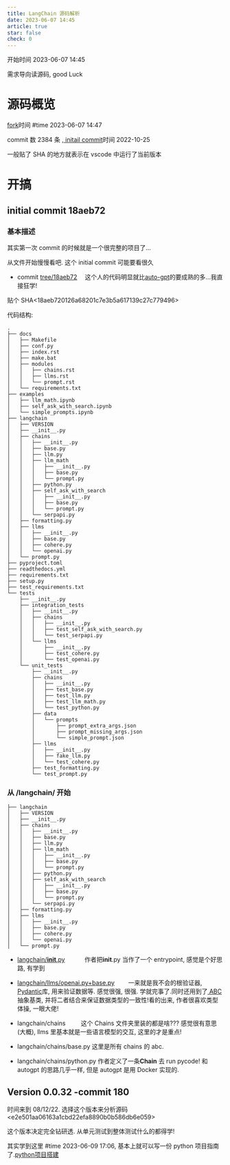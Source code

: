 ```yaml
---
title: LangChain 源码解析
date: 2023-06-07 14:45
article: true
star: false
check: 0
---
```


开始时间 2023-06-07 14:45

需求导向读源码, good Luck

# 源码概览

[fork](https://github.com/TRoYals/langchain)时间 #time 2023-06-07 14:47

commit 数 2384 条 ,[ initail commit](https://github.com/TRoYals/langchain/commits/master?after=b3ae6bcd3f42ec85ee65eb29c922ab22a17a0210+2380&branch=master&qualified_name=refs%2Fheads%2Fmaster)时间 2022-10-25

一般贴了 SHA 的地方就表示在 vscode 中运行了当前版本

# 开搞

## initial commit 18aeb72

### 基本描述

其实第一次 commit 的时候就是一个很完整的项目了...

从文件开始慢慢看吧. 这个 initial commit 可能要看很久

- commit [tree/18aeb72](https://github.com/TRoYals/langchain/tree/18aeb720126a68201c7e3b5a617139c27c779496)　
  这个人的代码明显就比[auto-gpt](Auto-GPT源码解析)的要成熟的多...我直接狂学!

贴个 SHA\<18aeb720126a68201c7e3b5a617139c27c779496>

代码结构:

```
.
├── docs
│   ├── Makefile
│   ├── conf.py
│   ├── index.rst
│   ├── make.bat
│   ├── modules
│   │   ├── chains.rst
│   │   ├── llms.rst
│   │   └── prompt.rst
│   └── requirements.txt
├── examples
│   ├── llm_math.ipynb
│   ├── self_ask_with_search.ipynb
│   └── simple_prompts.ipynb
├── langchain
│   ├── VERSION
│   ├── __init__.py
│   ├── chains
│   │   ├── __init__.py
│   │   ├── base.py
│   │   ├── llm.py
│   │   ├── llm_math
│   │   │   ├── __init__.py
│   │   │   ├── base.py
│   │   │   └── prompt.py
│   │   ├── python.py
│   │   ├── self_ask_with_search
│   │   │   ├── __init__.py
│   │   │   ├── base.py
│   │   │   └── prompt.py
│   │   └── serpapi.py
│   ├── formatting.py
│   ├── llms
│   │   ├── __init__.py
│   │   ├── base.py
│   │   ├── cohere.py
│   │   └── openai.py
│   └── prompt.py
├── pyproject.toml
├── readthedocs.yml
├── requirements.txt
├── setup.py
├── test_requirements.txt
└── tests
    ├── __init__.py
    ├── integration_tests
    │   ├── __init__.py
    │   ├── chains
    │   │   ├── __init__.py
    │   │   ├── test_self_ask_with_search.py
    │   │   └── test_serpapi.py
    │   └── llms
    │       ├── __init__.py
    │       ├── test_cohere.py
    │       └── test_openai.py
    └── unit_tests
        ├── __init__.py
        ├── chains
        │   ├── __init__.py
        │   ├── test_base.py
        │   ├── test_llm.py
        │   ├── test_llm_math.py
        │   └── test_python.py
        ├── data
        │   └── prompts
        │       ├── prompt_extra_args.json
        │       ├── prompt_missing_args.json
        │       └── simple_prompt.json
        ├── llms
        │   ├── __init__.py
        │   ├── fake_llm.py
        │   └── test_cohere.py
        ├── test_formatting.py
        └── test_prompt.py

```

### 从 /langchain/ 开始　　

```
├── langchain
│   ├── VERSION
│   ├── __init__.py
│   ├── chains
│   │   ├── __init__.py
│   │   ├── base.py
│   │   ├── llm.py
│   │   ├── llm_math
│   │   │   ├── __init__.py
│   │   │   ├── base.py
│   │   │   └── prompt.py
│   │   ├── python.py
│   │   ├── self_ask_with_search
│   │   │   ├── __init__.py
│   │   │   ├── base.py
│   │   │   └── prompt.py
│   │   └── serpapi.py
│   ├── formatting.py
│   ├── llms
│   │   ├── __init__.py
│   │   ├── base.py
│   │   ├── cohere.py
│   │   └── openai.py
│   └── prompt.py
```

- [langchain/**init**.py](https://github.com/TRoYals/langchain/blob/18aeb720126a68201c7e3b5a617139c27c779496/langchain/__init__.py)　　　
  作者把**init**.py 当作了一个 entrypoint, 感觉是个好思路, 有学到
- [langchain/llms/openai.py+base.py](https://github.com/TRoYals/langchain/blob/18aeb720126a68201c7e3b5a617139c27c779496/langchain/llms/openai.py)　
  　一来就是我不会的根验证器, [ Pydantic](../后端/python/library/Pydantic)库, 用来验证数据等. 感觉很强, 很强. 学就完事了.同时还用到了[ ABC](../后端/python/library/Lib%20ABC)抽象基类, 并将二者结合来保证数据类型的一致性!看的出来, 作者很喜欢类型体操, 一眼大佬!

- langchain/chains 　　
  这个 Chains 文件夹里装的都是啥??? 感觉很有意思(大概), llms 里基本就是一些语言模型的交互, 这里的才是重点!
- langchain/chains/base.py
  这里是所有 chains 的 abc.

- langchain/chains/python.py
  作者定义了一条**Chain** 去 run pycode! 和 autogpt 的思路几乎一样, 但是 autogpt 是用 Docker 实现的.

## Version 0.0.32 -commit 180

时间来到 08/12/22. 选择这个版本来分析源码
\<e2e501aa06163a1cbd22efa8890b0b586db6e059>

这个版本决定完全钻研透. 从单元测试到整体测试什么的都得学!

其实学到这里 #time
2023-06-09 17:06, 基本上就可以写一份 python 项目指南了.[python项目搭建](../后端/python/python环境配置相关/python项目搭建)
